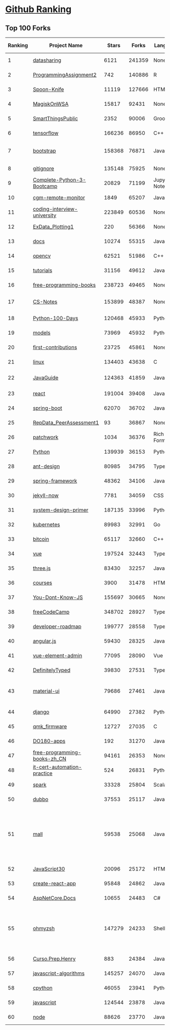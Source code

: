 [Github Ranking](../README.md)
==========

## Top 100 Forks

| Ranking | Project Name | Stars | Forks | Language | Open Issues | Description | Last Commit |
| ------- | ------------ | ----- | ----- | -------- | ----------- | ----------- | ----------- |
| 1 | [datasharing](https://github.com/jtleek/datasharing) | 6121 | 241359 | None | 289 | The Leek group guide to data sharing  | 2022-06-26T07:15:43Z |
| 2 | [ProgrammingAssignment2](https://github.com/rdpeng/ProgrammingAssignment2) | 742 | 140886 | R | 181 | Repository for Programming Assignment 2 for R Programming on Coursera | 2022-07-04T09:14:01Z |
| 3 | [Spoon-Knife](https://github.com/octocat/Spoon-Knife) | 11119 | 127666 | HTML | 1446 | This repo is for demonstration purposes only. | 2022-07-07T20:45:43Z |
| 4 | [MagiskOnWSA](https://github.com/LSPosed/MagiskOnWSA) | 15817 | 92431 | None | 0 | Integrate Magisk root and Google Apps (OpenGApps) into WSA (Windows Subsystem for Android) | 2022-07-07T10:04:16Z |
| 5 | [SmartThingsPublic](https://github.com/SmartThingsCommunity/SmartThingsPublic) | 2352 | 90006 | Groovy | 58 | SmartThings open-source DeviceTypeHandlers and SmartApps code | 2022-07-07T19:06:07Z |
| 6 | [tensorflow](https://github.com/tensorflow/tensorflow) | 166236 | 86950 | C++ | 2093 | An Open Source Machine Learning Framework for Everyone | 2022-07-08T02:04:45Z |
| 7 | [bootstrap](https://github.com/twbs/bootstrap) | 158368 | 76871 | JavaScript | 248 | The most popular HTML, CSS, and JavaScript framework for developing responsive, mobile first projects on the web. | 2022-07-08T02:14:04Z |
| 8 | [gitignore](https://github.com/github/gitignore) | 135148 | 75925 | None | 0 | A collection of useful .gitignore templates | 2022-07-07T13:12:15Z |
| 9 | [Complete-Python-3-Bootcamp](https://github.com/Pierian-Data/Complete-Python-3-Bootcamp) | 20829 | 71199 | Jupyter Notebook | 73 | Course Files for Complete Python 3 Bootcamp Course on Udemy | 2022-07-06T08:13:31Z |
| 10 | [cgm-remote-monitor](https://github.com/nightscout/cgm-remote-monitor) | 1849 | 65207 | JavaScript | 125 | nightscout web monitor | 2022-07-08T00:36:56Z |
| 11 | [coding-interview-university](https://github.com/jwasham/coding-interview-university) | 223849 | 60536 | None | 37 | A complete computer science study plan to become a software engineer. | 2022-07-08T00:54:19Z |
| 12 | [ExData_Plotting1](https://github.com/rdpeng/ExData_Plotting1) | 220 | 56366 | None | 75 | Plotting Assignment 1 for Exploratory Data Analysis | 2022-04-14T20:16:55Z |
| 13 | [docs](https://github.com/github/docs) | 10274 | 55315 | JavaScript | 104 | The open-source repo for docs.github.com | 2022-07-07T21:55:56Z |
| 14 | [opencv](https://github.com/opencv/opencv) | 62521 | 51986 | C++ | 2087 | Open Source Computer Vision Library | 2022-07-07T22:24:01Z |
| 15 | [tutorials](https://github.com/eugenp/tutorials) | 31156 | 49612 | Java | 33 | Just Announced - "Learn Spring Security OAuth":  | 2022-07-08T00:25:20Z |
| 16 | [free-programming-books](https://github.com/EbookFoundation/free-programming-books) | 238723 | 49465 | None | 32 | :books: Freely available programming books | 2022-07-07T23:33:54Z |
| 17 | [CS-Notes](https://github.com/CyC2018/CS-Notes) | 153899 | 48387 | None | 111 | :books: 技术面试必备基础知识、Leetcode、计算机操作系统、计算机网络、系统设计 | 2022-07-07T09:14:47Z |
| 18 | [Python-100-Days](https://github.com/jackfrued/Python-100-Days) | 120468 | 45933 | Python | 467 | Python - 100天从新手到大师 | 2022-07-06T20:57:29Z |
| 19 | [models](https://github.com/tensorflow/models) | 73969 | 45932 | Python | 1148 | Models and examples built with TensorFlow | 2022-07-07T22:23:10Z |
| 20 | [first-contributions](https://github.com/firstcontributions/first-contributions) | 23725 | 45861 | None | 37 | 🚀✨ Help beginners to contribute to open source projects | 2022-07-08T01:07:28Z |
| 21 | [linux](https://github.com/torvalds/linux) | 134403 | 43638 | C | 0 | Linux kernel source tree | 2022-07-07T17:43:16Z |
| 22 | [JavaGuide](https://github.com/Snailclimb/JavaGuide) | 124363 | 41859 | Java | 69 | 「Java学习+面试指南」一份涵盖大部分 Java 程序员所需要掌握的核心知识。准备 Java 面试，首选 JavaGuide！ | 2022-07-08T00:49:55Z |
| 23 | [react](https://github.com/facebook/react) | 191004 | 39408 | JavaScript | 727 | A declarative, efficient, and flexible JavaScript library for building user interfaces. | 2022-07-07T21:31:21Z |
| 24 | [spring-boot](https://github.com/spring-projects/spring-boot) | 62070 | 36702 | Java | 560 | Spring Boot | 2022-07-07T21:22:53Z |
| 25 | [RepData_PeerAssessment1](https://github.com/rdpeng/RepData_PeerAssessment1) | 93 | 36867 | None | 6 | Peer Assessment 1 for Reproducible Research | 2022-04-16T07:45:46Z |
| 26 | [patchwork](https://github.com/jlord/patchwork) | 1034 | 36376 | Rich Text Format | 20 | All the Git-it Workshop completers!  | 2022-07-07T14:13:06Z |
| 27 | [Python](https://github.com/TheAlgorithms/Python) | 139939 | 36153 | Python | 25 | All Algorithms implemented in Python | 2022-07-07T21:21:13Z |
| 28 | [ant-design](https://github.com/ant-design/ant-design) | 80985 | 34795 | TypeScript | 807 | An enterprise-class UI design language and React UI library | 2022-07-08T02:53:37Z |
| 29 | [spring-framework](https://github.com/spring-projects/spring-framework) | 48362 | 34106 | Java | 1198 | Spring Framework | 2022-07-07T16:11:42Z |
| 30 | [jekyll-now](https://github.com/barryclark/jekyll-now) | 7781 | 34059 | CSS | 142 | Build a Jekyll blog in minutes, without touching the command line. | 2022-07-02T21:42:50Z |
| 31 | [system-design-primer](https://github.com/donnemartin/system-design-primer) | 187135 | 33996 | Python | 163 | Learn how to design large-scale systems. Prep for the system design interview.  Includes Anki flashcards. | 2022-07-05T18:07:33Z |
| 32 | [kubernetes](https://github.com/kubernetes/kubernetes) | 89983 | 32991 | Go | 1631 | Production-Grade Container Scheduling and Management | 2022-07-08T02:48:32Z |
| 33 | [bitcoin](https://github.com/bitcoin/bitcoin) | 65117 | 32660 | C++ | 587 | Bitcoin Core integration/staging tree | 2022-07-08T00:21:49Z |
| 34 | [vue](https://github.com/vuejs/vue) | 197524 | 32443 | TypeScript | 336 | 🖖 Vue.js is a progressive, incrementally-adoptable JavaScript framework for building UI on the web. | 2022-07-08T02:55:28Z |
| 35 | [three.js](https://github.com/mrdoob/three.js) | 83430 | 32257 | JavaScript | 348 | JavaScript 3D Library. | 2022-07-07T16:17:10Z |
| 36 | [courses](https://github.com/DataScienceSpecialization/courses) | 3900 | 31478 | HTML | 26 | Course materials for the Data Science Specialization: https://www.coursera.org/specialization/jhudatascience/1 | 2021-03-30T06:51:57Z |
| 37 | [You-Dont-Know-JS](https://github.com/getify/You-Dont-Know-JS) | 155697 | 30665 | None | 82 | A book series on JavaScript. @YDKJS on twitter. | 2022-05-20T02:03:34Z |
| 38 | [freeCodeCamp](https://github.com/freeCodeCamp/freeCodeCamp) | 348702 | 28927 | TypeScript | 142 | freeCodeCamp.org's open-source codebase and curriculum. Learn to code for free. | 2022-07-08T01:22:24Z |
| 39 | [developer-roadmap](https://github.com/kamranahmedse/developer-roadmap) | 199777 | 28558 | TypeScript | 118 | Roadmap to becoming a developer in 2022 | 2022-07-07T16:01:01Z |
| 40 | [angular.js](https://github.com/angular/angular.js) | 59430 | 28325 | JavaScript | 391 | AngularJS - HTML enhanced for web apps! | 2022-04-12T15:57:22Z |
| 41 | [vue-element-admin](https://github.com/PanJiaChen/vue-element-admin) | 77095 | 28090 | Vue | 1112 | :tada: A magical vue admin                                                                https://panjiachen.github.io/vue-element-admin | 2022-06-21T08:46:08Z |
| 42 | [DefinitelyTyped](https://github.com/DefinitelyTyped/DefinitelyTyped) | 39830 | 27531 | TypeScript | 599 | The repository for high quality TypeScript type definitions. | 2022-07-08T02:39:46Z |
| 43 | [material-ui](https://github.com/mui/material-ui) | 79686 | 27461 | JavaScript | 1022 | MUI Core is a collection of React UI libraries for shipping new features faster. Start with Material UI, our fully-loaded component library, or bring your own design system to our production-ready components. | 2022-07-08T00:41:29Z |
| 44 | [django](https://github.com/django/django) | 64990 | 27382 | Python | 0 | The Web framework for perfectionists with deadlines. | 2022-07-07T19:43:10Z |
| 45 | [qmk_firmware](https://github.com/qmk/qmk_firmware) | 12727 | 27035 | C | 402 | Open-source keyboard firmware for Atmel AVR and Arm USB families | 2022-07-07T23:02:20Z |
| 46 | [DO180-apps](https://github.com/RedHatTraining/DO180-apps) | 192 | 31270 | JavaScript | 0 | DO180 Repository for Sample Applications | 2022-07-07T17:55:46Z |
| 47 | [free-programming-books-zh_CN](https://github.com/justjavac/free-programming-books-zh_CN) | 94161 | 26353 | None | 0 | :books: 免费的计算机编程类中文书籍，欢迎投稿 | 2022-07-02T06:33:21Z |
| 48 | [it-cert-automation-practice](https://github.com/google/it-cert-automation-practice) | 524 | 26831 | Python | 51 | Google IT Automation with Python Professional Certificate - Practice files | 2022-07-07T14:56:44Z |
| 49 | [spark](https://github.com/apache/spark) | 33328 | 25804 | Scala | 0 | Apache Spark - A unified analytics engine for large-scale data processing | 2022-07-08T02:52:50Z |
| 50 | [dubbo](https://github.com/apache/dubbo) | 37553 | 25117 | Java | 401 | Apache Dubbo is a high-performance, java based, open source RPC framework. | 2022-07-07T21:15:51Z |
| 51 | [mall](https://github.com/macrozheng/mall) | 59538 | 25068 | Java | 24 | mall项目是一套电商系统，包括前台商城系统及后台管理系统，基于SpringBoot+MyBatis实现，采用Docker容器化部署。 前台商城系统包含首页门户、商品推荐、商品搜索、商品展示、购物车、订单流程、会员中心、客户服务、帮助中心等模块。 后台管理系统包含商品管理、订单管理、会员管理、促销管理、运营管理、内容管理、统计报表、财务管理、权限管理、设置等模块。 | 2022-07-06T02:53:16Z |
| 52 | [JavaScript30](https://github.com/wesbos/JavaScript30) | 20096 | 25172 | HTML | 0 | 30 Day Vanilla JS Challenge | 2022-06-28T18:58:50Z |
| 53 | [create-react-app](https://github.com/facebook/create-react-app) | 95848 | 24862 | JavaScript | 1370 | Set up a modern web app by running one command. | 2022-07-07T14:54:45Z |
| 54 | [AspNetCore.Docs](https://github.com/dotnet/AspNetCore.Docs) | 10655 | 24483 | C# | 513 | Documentation for ASP.NET Core | 2022-07-08T02:45:30Z |
| 55 | [ohmyzsh](https://github.com/ohmyzsh/ohmyzsh) | 147279 | 24233 | Shell | 227 | 🙃   A delightful community-driven (with 2,000+ contributors) framework for managing your zsh configuration. Includes 300+ optional plugins (rails, git, macOS, hub, docker, homebrew, node, php, python, etc), 140+ themes to spice up your morning, and an auto-update tool so that makes it easy to keep up with the latest updates from the community. | 2022-07-06T00:03:39Z |
| 56 | [Curso.Prep.Henry](https://github.com/atralice/Curso.Prep.Henry) | 883 | 24384 | JavaScript | 0 | Curso de Preparación para Ingresar a Henry. | 2022-07-07T22:49:48Z |
| 57 | [javascript-algorithms](https://github.com/trekhleb/javascript-algorithms) | 145257 | 24070 | JavaScript | 104 | 📝 Algorithms and data structures implemented in JavaScript with explanations and links to further readings | 2022-07-06T02:54:48Z |
| 58 | [cpython](https://github.com/python/cpython) | 46055 | 23941 | Python | 6752 | The Python programming language | 2022-07-08T02:27:58Z |
| 59 | [javascript](https://github.com/airbnb/javascript) | 124544 | 23878 | JavaScript | 88 | JavaScript Style Guide | 2022-07-08T01:49:54Z |
| 60 | [node](https://github.com/nodejs/node) | 88626 | 23770 | JavaScript | 1287 | Node.js JavaScript runtime :sparkles::turtle::rocket::sparkles: | 2022-07-08T02:50:54Z |

